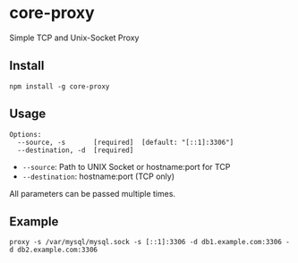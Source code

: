 # core-proxy

Simple TCP and Unix-Socket Proxy

## Install

	npm install -g core-proxy
	
## Usage

	Options:
	  --source, -s       [required]  [default: "[::1]:3306"]
	  --destination, -d  [required]

- <code>--source</code>: Path to UNIX Socket or hostname:port for TCP
- <code>--destination</code>: hostname:port (TCP only)

All parameters can be passed multiple times.

## Example

	proxy -s /var/mysql/mysql.sock -s [::1]:3306 -d db1.example.com:3306 -d db2.example.com:3306
